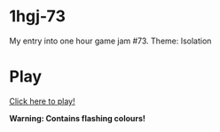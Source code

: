 # 1hgj-73
My entry into one hour game jam #73. Theme: Isolation

# Play

[Click here to play!](https://ojdon.github.io/1hgj-73/)

**Warning: Contains flashing colours!**
